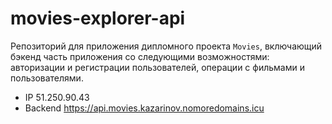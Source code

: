 # movies-explorer-api

Репозиторий для приложения дипломного проекта `Movies`, включающий бэкенд часть приложения со следующими возможностями: авторизации и регистрации пользователей, операции с фильмами и пользователями.

- IP 51.250.90.43
- Backend https://api.movies.kazarinov.nomoredomains.icu

